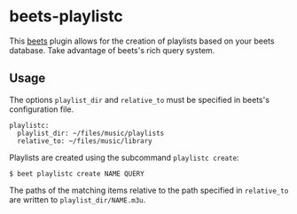 # beets-playlistc

This [beets](https://beets.readthedocs.io/en/latest/index.html) plugin
allows for the creation of playlists based on your beets database. Take
advantage of beets's rich query system.

## Usage

The options `playlist_dir` and `relative_to` must be specified in
beets's configuration file.

    playlistc:
      playlist_dir: ~/files/music/playlists
      relative_to: ~/files/music/library

Playlists are created using the subcommand `playlistc create`:

    $ beet playlistc create NAME QUERY

The paths of the matching items relative to the path specified in
`relative_to` are written to `playlist_dir/NAME.m3u`.
